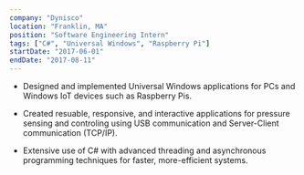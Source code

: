 ```yaml
---
company: "Dynisco"
location: "Franklin, MA"
position: "Software Engineering Intern"
tags: ["C#", "Universal Windows", "Raspberry Pi"]
startDate: "2017-06-01"
endDate: "2017-08-11"
---
```


- Designed and implemented Universal Windows applications for PCs and Windows IoT devices such as Raspberry Pis.</p>

* Created resuable, responsive, and interactive applications for pressure sensing and controling using USB communication and Server-Client communication (TCP/IP).</p>

* Extensive use of C# with advanced threading and asynchronous programming techniques for faster, more-efficient systems.</p>

